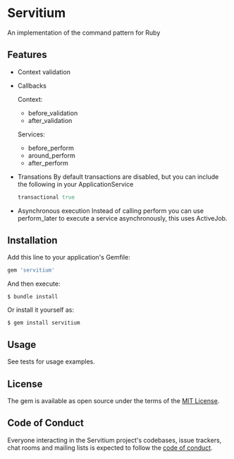 # Servitium

An implementation of the command pattern for Ruby

## Features

- Context validation
- Callbacks

  Context:

  - before_validation
  - after_validation

  Services:

  - before_perform
  - around_perform
  - after_perform

- Transations
  By default transactions are disabled, but you can include the following in your ApplicationService
  ```ruby
  transactional true
  ```

- Asynchronous execution
  Instead of calling perform you can use perform\_later to execute a service asynchronously, this uses ActiveJob.

## Installation

Add this line to your application's Gemfile:

```ruby
gem 'servitium'
```

And then execute:

    $ bundle install

Or install it yourself as:

    $ gem install servitium

## Usage

See tests for usage examples.

## License

The gem is available as open source under the terms of the [MIT License](https://opensource.org/licenses/MIT).

## Code of Conduct

Everyone interacting in the Servitium project's codebases, issue trackers, chat rooms and mailing lists is expected to follow the [code of conduct](https://github.com/[USERNAME]/servitium/blob/master/CODE_OF_CONDUCT.md).
